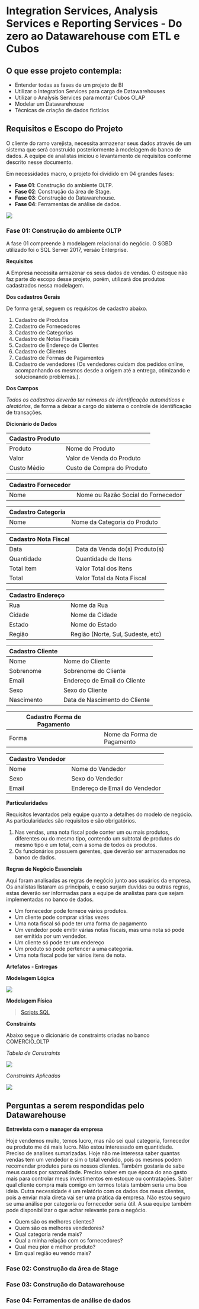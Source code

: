 # Integration Services, Analysis Services e Reporting Services - Do zero ao Datawarehouse com ETL e Cubos


## O que esse projeto contempla:
- Entender todas as fases de um projeto de BI
- Utilizar o Integration Services para carga de Datawarehouses
- Utilizar o Analysis Services para montar Cubos OLAP
- Modelar um Datawarehouse
- Técnicas de criação de dados fictícios


## Requisitos e Escopo do Projeto

O cliente do ramo varejista, necessita armazenar seus dados através de um sistema que será construído posteriormente à modelagem do banco de dados. A equipe de analistas iniciou o levantamento de requisitos conforme descrito nesse documento.

Em necessidades macro, o projeto foi dividido em 04 grandes fases:
- **Fase 01**: Construção do ambiente OLTP.
- **Fase 02**: Construção da área de Stage.
- **Fase 03**: Construção do Datawarehouse.
- **Fase 04**: Ferramentas de análise de dados.

![](https://github.com/omatheussantos/datawarehouse-sql-server/blob/main/src/01%20-%20FASES.png)

### Fase 01: Construção do ambiente OLTP

A fase 01 compreende à modelagem relacional do negócio. O SGBD utilizado foi o SQL Server 2017, versão Enterprise.

**Requisitos**

A Empresa necessita armazenar os seus dados de vendas. O estoque não faz parte do escopo desse projeto, porém, utilizará dos produtos cadastrados nessa modelagem.

**Dos cadastros Gerais**

De forma geral, seguem os requisitos de cadastro abaixo.
1. Cadastro de Produtos
2. Cadastro de Fornecedores
3. Cadastro de Categorias
4. Cadastro de Notas Fiscais
5. Cadastro de Endereço de Clientes
6. Cadastro de Clientes
7. Cadastro de Formas de Pagamentos
8. Cadastro de vendedores (Os vendedores cuidam dos pedidos online, acompanhando os mesmos desde a origem até a entrega, otimizando e solucionando problemas.).

**Dos Campos**

*Todos os cadastros deverão ter números de identificação automáticos e aleatórios*, de forma a deixar a cargo do sistema o controle de identificação de transações.

**Dicionário de Dados**

|  Cadastro Produto |  |
| ------------ | ------------ |
| Produto  | Nome do Produto  |
|   Valor|  Valor de Venda do Produto |
| Custo Médio  | Custo de Compra do Produto  |


|  Cadastro Fornecedor |  |
| ------------ | ------------ |
| Nome  | Nome ou Razão Social do Fornecedor  |


|  Cadastro Categoria |  |
| ------------ | ------------ |
| Nome  | Nome da Categoria do Produto  |


|  Cadastro Nota Fiscal |  |
| ------------ | ------------ |
| Data  | Data da Venda do(s) Produto(s)  |
| Quantidade  | Quantidade de Itens  |
| Total Item  | Valor Total dos Itens  |
| Total  | Valor Total da Nota Fiscal  |


|  Cadastro Endereço |  |
| ------------ | ------------ |
| Rua  | Nome da Rua  |
| Cidade  | Nome da Cidade  |
| Estado  | Nome do Estado  |
| Região  | Região (Norte, Sul, Sudeste, etc)  |


|  Cadastro Cliente |  |
| ------------ | ------------ |
| Nome  | Nome do Cliente  |
| Sobrenome  | Sobrenome do Cliente  |
| Email  | Endereço de Email do Cliente  |
| Sexo  | Sexo do Cliente  |
| Nascimento  | Data de Nascimento do Cliente  |


|  Cadastro Forma de Pagamento |  |
| ------------ | ------------ |
| Forma  | Nome da Forma de Pagamento  |


|  Cadastro Vendedor |  |
| ------------ | ------------ |
| Nome  | Nome do Vendedor  |
| Sexo  | Sexo do Vendedor  |
| Email  | Endereço de Email do Vendedor  |

**Particularidades**

Requisitos levantados pela equipe quanto a detalhes do modelo de negócio. As particularidades são requisitos e são obrigatórios.

1. Nas vendas, uma nota fiscal pode conter um ou mais produtos, diferentes ou do mesmo tipo, contendo um subtotal de produtos do mesmo tipo e um total, com a soma de todos os produtos.
2. Os funcionários possuem gerentes, que deverão ser armazenados no banco de dados.

**Regras de Negócio Essenciais**

Aqui foram analisadas as regras de negócio junto aos usuários da empresa. Os analistas listaram as principais, e caso surjam duvidas ou outras regras, estas deverão ser informadas para a equipe de analistas para que sejam implementadas no banco de dados.

- Um fornecedor pode fornece vários produtos.
- Um cliente pode comprar várias vezes
- Uma nota fiscal só pode ter uma forma de pagamento
- Um vendedor pode emitir várias notas fiscais, mas uma nota só pode ser emitida por um vendedor.
- Um cliente só pode ter um endereço
- Um produto só pode pertencer a uma categoria.
- Uma nota fiscal pode ter vários itens de nota.

**Artefatos - Entregas**

**Modelagem Lógica**

![](https://github.com/omatheussantos/datawarehouse-sql-server/blob/main/Modelagem/Modelagem%20L%C3%B3gica%20DW.jpg)

**Modelagem Física**

> [Scripts SQL](https://github.com/omatheussantos/datawarehouse-sql-server/tree/main/Scripts)

**Constraints**

Abaixo segue o dicionário de constraints criadas no banco COMERCIO_OLTP

*Tabela de Constraints*

![](https://github.com/omatheussantos/datawarehouse-sql-server/blob/main/src/Constraints.png)

*Constraints Aplicadas*

![](https://github.com/omatheussantos/datawarehouse-sql-server/blob/main/src/Constraints%20Aplicadas.png)

## Perguntas a serem respondidas pelo Datawarehouse

**Entrevista com o manager da empresa**

Hoje vendemos muito, temos lucro, mas não sei qual categoria, fornecedor ou produto me dá mais lucro. Não estou interessado em quantidade. Preciso de analises sumarizadas. Hoje não me interessa saber quantas vendas tem um vendedor e sim o total vendido, pois os mesmos podem recomendar produtos para os nossos clientes. Também gostaria de sabe meus custos por sazonalidade. Preciso saber em que época do ano gasto mais para controlar meus investimentos em estoque ou contratações. Saber qual cliente compra mais comigo em termos totais também seria uma boa ideia. Outra necessidade é um relatório com os dados dos meus clientes, pois a enviar mala direta vai ser uma prática da empresa. Não estou seguro se uma análise por categoria ou fornecedor seria útil. A sua equipe também pode disponibilizar o que achar relevante para o negócio.

- Quem são os melhores clientes?
- Quem são os melhores vendedores?
- Qual categoria rende mais?
- Qual a minha relação com os fornecedores?
- Qual meu pior e melhor produto?
- Em qual região eu vendo mais?

### Fase 02: Construção da área de Stage
### Fase 03: Construção do Datawarehouse
### Fase 04: Ferramentas de análise de dados
